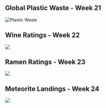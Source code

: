 
Global Plastic Waste - Week 21
------------------------------

![Plastic Waste](https://raw.githubusercontent.com/carstenstann/TidyTuesdaySubmissions/master/README_figs/Global%20Plastic%20Waste.png)

Wine Ratings - Week 22
----------------------

![](https://raw.githubusercontent.com/carstenstann/TidyTuesdaySubmissions/master/README_figs/WineRatings.png)

Ramen Ratings - Week 23
-----------------------

![](https://raw.githubusercontent.com/carstenstann/TidyTuesdaySubmissions/master/README_figs/RamenRatings.png)

Meteorite Landings - Week 24
----------------------------

![](https://raw.githubusercontent.com/carstenstann/TidyTuesdaySubmissions/master/README_figs/Meteorites.png)
